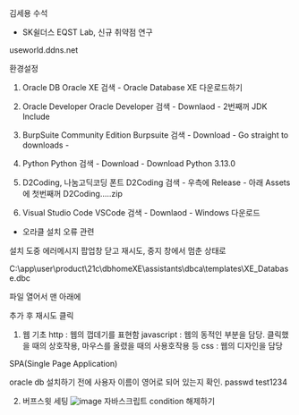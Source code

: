   김세용 수석
- SK쉴더스 EQST Lab, 신규 취약점 연구

useworld.ddns.net

환경설정
1. Oracle DB
  Oracle XE 검색 - Oracle Database XE 다운로드하기

2. Oracle Developer
  Oracle Developer 검색 - Downlaod - 2번째꺼 JDK Include

3. BurpSuite Community Edition
 Burpsuite 검색 - Download - Go straight to downloads - 

4. Python
  Python 검색 - Download - Download Python 3.13.0

5. D2Coding, 나눔고딕코딩 폰트
 D2Coding 검색 - 우측에 Release - 아래 Assets에 첫번째꺼 D2Coding.....zip

6. Visual Studio Code
  VSCode 검색 - Downlaod - Windows 다운로드

- 오라클 설치 오류 관련 

설치 도중 에러메시지 팝업창 닫고
재시도, 중지 창에서 멈춘 상태로

C:\app\user\product\21c\dbhomeXE\assistants\dbca\templates\XE_Database.dbc

파일 열어서
<initParams> 맨 아래에

<initParam name="cpu_count" value="2"/>

추가 후 재시도 클릭




1. 웹 기초
http : 웹의 껍데기를 표현함
javascript : 웹의 동적인 부분을 담당. 클릭했을 때의 상호작용, 마우스를 올렸을 때의 사용호작용 등
css : 웹의 디자인을 담당

SPA(Single Page Application)

oracle db 설치하기 전에 사용자 이름이 영어로 되어 있는지 확인. passwd test1234


2. 버프스윗 세팅
![image](https://github.com/user-attachments/assets/0ad3f6ec-e58a-4b4f-b9eb-28bd72911d93)
자바스크립트 condition 해제하기
